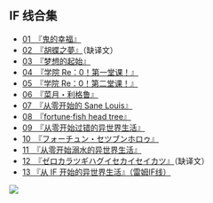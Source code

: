 ## IF 线合集

- [01　『鬼的幸福』](01.html)
- [02　『胡蝶之夢』](02.html)（缺译文）
- [03　『梦想的起始』](03.html)
- [04　『学院 Re：0！第一堂课！』](04.html)
- [05　『学院 Re：0！第二堂课！』](05.html)
- [06　『菜月・利格鲁』](06.html)
- [07　『从零开始的 Sane Louis』](07.html)
- [08　『fortune·fish head tree』](08.html)
- [09　『从零开始过错的异世界生活』](09.html)
- [10　『フォーチュン・セツブンホロゥ』](10.html)
- [11　『从零开始溺水的异世界生活』](11.html)
- [12　『ゼロカラツギハグイセカイセイカツ』](12.html)（缺译文）
- [13 『从 IF 开始的异世界生活』（雷姆IF线）](13/)

![](/res/img/article/chapter099/if/00.jpg)
